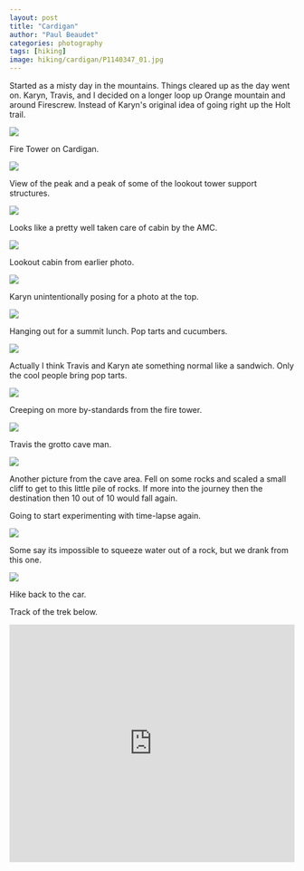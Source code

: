 ```yaml
---
layout: post
title: "Cardigan"
author: "Paul Beaudet"
categories: photography
tags: [hiking]
image: hiking/cardigan/P1140347_01.jpg
---
```


Started as a misty day in the mountains. Things cleared up as the day went on. Karyn, Travis, and I decided on a longer loop up Orange mountain and around Firescrew. Instead of Karyn's original idea of going right up the Holt trail.

![](/assets/img/hiking/cardigan/P1140275.jpg)

Fire Tower on Cardigan.

![](/assets/img/hiking/cardigan/P1140280.jpg)

View of the peak and a peak of some of the lookout tower support structures.

![](/assets/img/hiking/cardigan/P1140281.jpg)

Looks like a pretty well taken care of cabin by the AMC.

![](/assets/img/hiking/cardigan/P1140283.jpg)

Lookout cabin from earlier photo.

![](/assets/img/hiking/cardigan/P1140345.jpg)

Karyn unintentionally posing for a photo at the top.

![](/assets/img/hiking/cardigan/P1140354.jpg)

Hanging out for a summit lunch. Pop tarts and cucumbers.

![](/assets/img/hiking/cardigan/P1140355.jpg)

Actually I think Travis and Karyn ate something normal like a sandwich. Only the cool people bring pop tarts.

![](/assets/img/hiking/cardigan/P1140356.jpg)

Creeping on more by-standards from the fire tower.

![](/assets/img/hiking/cardigan/P1140361.jpg)

Travis the grotto cave man.

![](/assets/img/hiking/cardigan/P1140362.jpg)

Another picture from the cave area. Fell on some rocks and scaled a small cliff to get to this little pile of rocks. If more into the journey then the destination then 10 out of 10 would fall again.

<object data="https://youtu.be/6d8Tb6p5tvM" width="1280" hight="720"></object>

Going to start experimenting with time-lapse again.

![](/assets/img/hiking/cardigan/P1140459.jpg)

Some say its impossible to squeeze water out of a rock, but we drank from this one.

![](/assets/img/hiking/cardigan/P1140461.jpg)

Hike back to the car.

Track of the trek below.

<iframe src='https://www.gaiagps.com/public/wuSFtWEE8yaoVJTBx5bfuNgY?embed=True' style='border:none; overflow-y: hidden; background-color:white; min-width: 320px; max-width:1280px; width:100%; height: 420px;' scrolling='no' seamless='seamless'></iframe>
